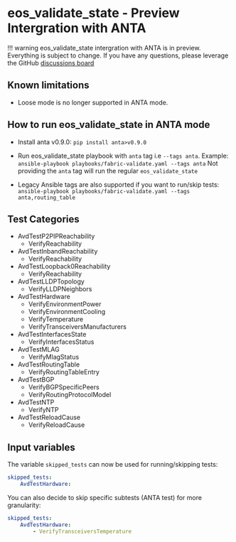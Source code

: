 <!--
  ~ Copyright (c) 2023 Arista Networks, Inc.
  ~ Use of this source code is governed by the Apache License 2.0
  ~ that can be found in the LICENSE file.
  -->

# eos_validate_state - Preview Intergration with ANTA

!!! warning
    eos_validate_state intergration with ANTA is in preview. Everything is subject to change.
    If you have any questions, please leverage the GitHub [discussions board](https://github.com/aristanetworks/ansible-avd/discussions)

## Known limitations

- Loose mode is no longer supported in ANTA mode.

## How to run eos_validate_state in ANTA mode

- Install anta v0.9.0: `pip install anta>v0.9.0`

- Run eos_validate_state playbook with `anta` tag i.e `--tags anta`.
  Example: `ansible-playbook playbooks/fabric-validate.yaml --tags anta`
  Not providing the `anta` tag will run the regular `eos_validate_state`

- Legacy Ansible tags are also supported if you want to run/skip tests:
`ansible-playbook playbooks/fabric-validate.yaml --tags anta,routing_table`

## Test Categories

- AvdTestP2PIPReachability
  - VerifyReachability
- AvdTestInbandReachability
  - VerifyReachability
- AvdTestLoopback0Reachability
  - VerifyReachability
- AvdTestLLDPTopology
  - VerifyLLDPNeighbors
- AvdTestHardware
  - VerifyEnvironmentPower
  - VerifyEnvironmentCooling
  - VerifyTemperature
  - VerifyTransceiversManufacturers
- AvdTestInterfacesState
  - VerifyInterfacesStatus
- AvdTestMLAG
  - VerifyMlagStatus
- AvdTestRoutingTable
  - VerifyRoutingTableEntry
- AvdTestBGP
  - VerifyBGPSpecificPeers
  - VerifyRoutingProtocolModel
- AvdTestNTP
  - VerifyNTP
- AvdTestReloadCause
  - VerifyReloadCause

## Input variables

The variable `skipped_tests` can now be used for running/skipping tests:

```yaml
skipped_tests:
    AvdTestHardware:
```

You can also decide to skip specific subtests (ANTA test) for more granularity:

```yaml
skipped_tests:
    AvdTestHardware:
        - VerifyTransceiversTemperature
```
